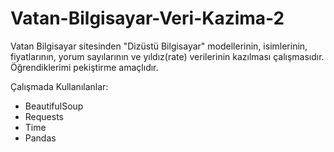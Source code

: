 # Vatan-Bilgisayar-Veri-Kazima-2
Vatan Bilgisayar sitesinden "Dizüstü Bilgisayar" modellerinin, isimlerinin, fiyatlarının, yorum sayılarının ve yıldız(rate) verilerinin kazılması çalışmasıdır. Öğrendiklerimi pekiştirme amaçlıdır.

Çalışmada Kullanılanlar:

- BeautifulSoup
- Requests
- Time
- Pandas
